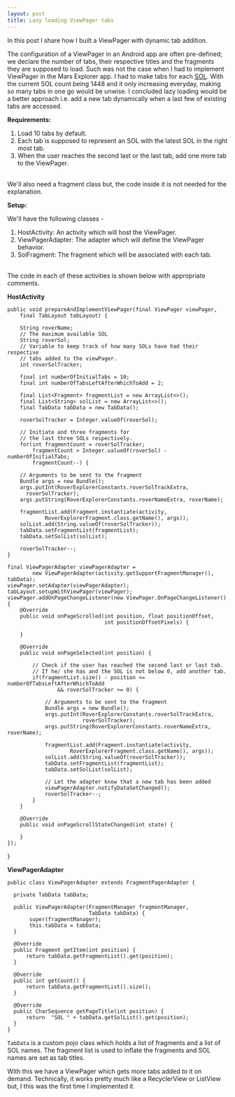 ```yaml
---
layout: post
title: Lazy loading ViewPager tabs
---
```


In this post I share how I built a ViewPager with dynamic tab addition.

The configuration of a ViewPager in an Android app are often pre-defined; we declare the number of tabs, their respective titles and the fragments they are supposed to load. Such was not the case when I had to implement ViewPager in the Mars Explorer app. I had to make tabs for each [SOL](https://en.wikipedia.org/wiki/Timekeeping_on_Mars). With the current SOL count being 1448 and it only increasing everyday, making so many tabs in one go would be unwise. I concluded lazy loading would be a better approach i.e. add a new tab dynamically when a last few of existing tabs are accessed.

**Requirements:**

1. Load 10 tabs by default.
2. Each tab is supposed to represent an SOL with the latest SOL in the right most tab.
3. When the user reaches the second last or the last tab, add one more tab to the ViewPager.

<br>
We'll also need a fragment class but, the code inside it is not needed for the explanation.

**Setup:**

We'll have the following classes -

1. HostActivity: An activity which will host the ViewPager.
2. ViewPagerAdapter: The adapter which will define the ViewPager behavior.
3. SolFragment: The fragment which will be associated with each tab.

<br>
The code in each of these activities is shown below with appropriate comments.

**HostActivity**

    public void prepareAndImplementViewPager(final ViewPager viewPager,
        final TabLayout tabLayout) {

        String roverName;
        // The maximum available SOL
        String roverSol;
        // Variable to keep track of how many SOLs have had their respective
        // tabs added to the viewPager.
        int roverSolTracker;

        final int numberOfInitialTabs = 10;
        final int numberOfTabsLeftAfterWhichToAdd = 2;

        final List<Fragment> fragmentList = new ArrayList<>();
        final List<String> solList = new ArrayList<>();
        final TabData tabData = new TabData();

        roverSolTracker = Integer.valueOf(roverSol);

        // Initiate and three fragments for
        // the last three SOLs respectively.
        for(int fragmentCount = roverSolTracker;
            fragmentCount > Integer.valueOf(roverSol) - numberOfInitialTabs;
            fragmentCount--) {

        // Arguments to be sent to the fragment
        Bundle args = new Bundle();
        args.putInt(RoverExplorerConstants.roverSolTrackExtra,
          roverSolTracker);
        args.putString(RoverExplorerConstants.roverNameExtra, roverName);

        fragmentList.add(Fragment.instantiate(activity,
                RoverExplorerFragment.class.getName(), args));
        solList.add(String.valueOf(roverSolTracker));
        tabData.setFragmentList(fragmentList);
        tabData.setSolList(solList);

        roverSolTracker--;
    }

    final ViewPagerAdapter viewPagerAdapter =
            new ViewPagerAdapter(activity.getSupportFragmentManager(), tabData);
    viewPager.setAdapter(viewPagerAdapter);
    tabLayout.setupWithViewPager(viewPager);
    viewPager.addOnPageChangeListener(new ViewPager.OnPageChangeListener() {
        @Override
        public void onPageScrolled(int position, float positionOffset,
                                   int positionOffsetPixels) {

        }

        @Override
        public void onPageSelected(int position) {

            // Check if the user has reached the second last or last tab.
            // If he/ she has and the SOL is not below 0, add another tab.
            if(fragmentList.size() - position <= numberOfTabsLeftAfterWhichToAdd
                    && roverSolTracker >= 0) {

                // Arguments to be sent to the fragment
                Bundle args = new Bundle();
                args.putInt(RoverExplorerConstants.roverSolTrackExtra,
                            roverSolTracker);
                args.putString(RoverExplorerConstants.roverNameExtra, roverName);

                fragmentList.add(Fragment.instantiate(activity,
                        RoverExplorerFragment.class.getName(), args));
                solList.add(String.valueOf(roverSolTracker));
                tabData.setFragmentList(fragmentList);
                tabData.setSolList(solList);

                // Let the adapter know that a new tab has been added
                viewPagerAdapter.notifyDataSetChanged();
                roverSolTracker--;
            }
        }

        @Override
        public void onPageScrollStateChanged(int state) {

        }
    });
  }

**ViewPagerAdapter**

    public class ViewPagerAdapter extends FragmentPagerAdapter {

      private TabData tabData;

      public ViewPagerAdapter(FragmentManager fragmentManager,
                              TabData tabData) {
           super(fragmentManager);
           this.tabData = tabData;
      }

      @Override
      public Fragment getItem(int position) {
          return tabData.getFragmentList().get(position);
      }

      @Override
      public int getCount() {
          return tabData.getFragmentList().size();
      }

      @Override
      public CharSequence getPageTitle(int position) {
          return  "SOL " + tabData.getSolList().get(position);
      }
    }

`TabData` is a custom pojo class which holds a list of fragments and a list of SOL names.
The fragment list is used to inflate the fragments and SOL names are set as tab titles.

With this we have a ViewPager which gets more tabs added to it on demand. Technically, it works pretty much like a RecyclerView or ListView but, I this was the first time I implemented it.
